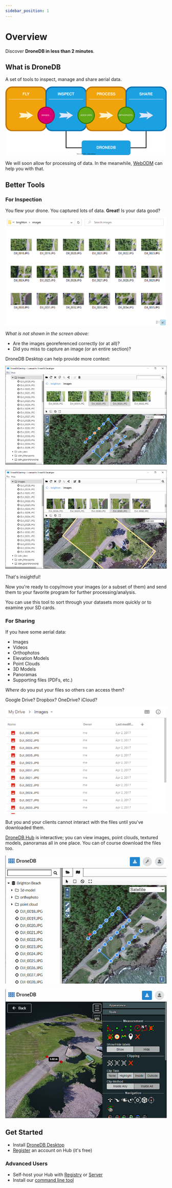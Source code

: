 ```yaml
---
sidebar_position: 1
---
```


# Overview

Discover **DroneDB in less than 2 minutes**.

## What is DroneDB

A set of tools to inspect, manage and share aerial data.

*![Summary](./assets/summary.svg)*

We will soon allow for processing of data. In the meanwhile, [WebODM](https://opendronemap.org/webodm/) can help you with that.

## Better Tools

### For Inspection

You flew your drone. You captured lots of data. **Great!** Is your data good?

![explorer](./assets/brighton-explorer.png)

*What is not shown in the screen above:*
 - Are the images georeferenced correctly (or at all)?
 - Did you miss to capture an image (or an entire section)?

DroneDB Desktop can help provide more context:

![ddb](./assets/brighton-ddb.png)

![ddb](./assets/brighton-ddb-2.png)

That's insightful!

Now you're ready to copy/move your images (or a subset of them) and send them to your favorite program for further processing/analysis.

You can use this tool to sort through your datasets more quickly or to examine your SD cards.

### For Sharing

If you have some aerial data:
 - Images
 - Videos
 - Orthophotos
 - Elevation Models
 - Point Clouds
 - 3D Models
 - Panoramas
 - Supporting files (PDFs, etc.)

*Where* do you put your files so others can access them?

Google Drive? Dropbox? OneDrive? iCloud?

![Google Drive](./assets/google-drive.png)

But you and your clients cannot interact with the files until you've downloaded them.

[DroneDB Hub](https://hub.dronedb.app) is interactive; you can view images, point clouds, textured models, panoramas all in one place. You can of course download the files too.

![Hub 1](./assets/hub-1.png)

![Hub 2](./assets/hub-2.png)


## Get Started

 - Install [DroneDB Desktop](./desktop/installation)
 - [Register](https://dronedb.app/register) an account on Hub (it's free)

### Advanced Users

 - Self-host your Hub with [Registry](./registry) or [Server](./server)
 - Install our [command line tool](./ddb)